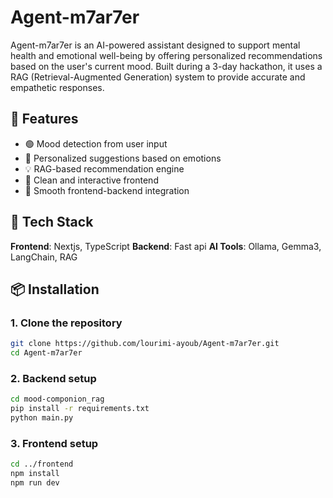 ﻿# Agent-m7ar7er

Agent-m7ar7er is an AI-powered assistant designed to support mental health and emotional well-being by offering personalized recommendations based on the user's current mood. Built during a 3-day hackathon, it uses a RAG (Retrieval-Augmented Generation) system to provide accurate and empathetic responses.

## 🧠 Features

- 🟢 Mood detection from user input  
- 🧩 Personalized suggestions based on emotions  
- 💡 RAG-based recommendation engine  
- 🎨 Clean and interactive frontend  
- 🔗 Smooth frontend-backend integration

## 🚀 Tech Stack

**Frontend**: Nextjs, TypeScript
**Backend**: Fast api
**AI Tools**: Ollama, Gemma3, LangChain, RAG

## 📦 Installation

### 1. Clone the repository

```bash
git clone https://github.com/lourimi-ayoub/Agent-m7ar7er.git
cd Agent-m7ar7er
```

### 2. Backend setup
```bash
cd mood-componion_rag
pip install -r requirements.txt
python main.py
```

### 3. Frontend setup
```bash
cd ../frontend
npm install
npm run dev
```
